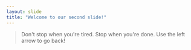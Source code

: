 ```yaml
---
layout: slide
title: "Welcome to our second slide!"
---
```

>Don't stop when you're tired. Stop when you're done.
Use the left arrow to go back!